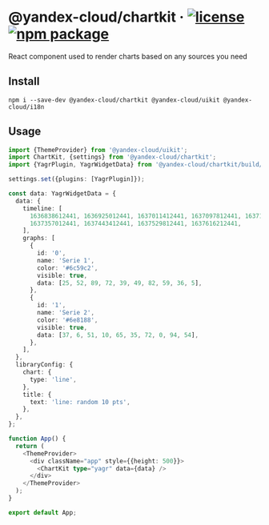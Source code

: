 # @yandex-cloud/chartkit &middot; [![license](https://img.shields.io/badge/license-MIT-brightgreen.svg)](LICENSE) [![npm package](https://img.shields.io/npm/v/@yandex-cloud/chartkit)](https://www.npmjs.com/package/@yandex-cloud/chartkit)

React component used to render charts based on any sources you need

## Install

```shell
npm i --save-dev @yandex-cloud/chartkit @yandex-cloud/uikit @yandex-cloud/i18n
```

## Usage

```typescript
import {ThemeProvider} from '@yandex-cloud/uikit';
import ChartKit, {settings} from '@yandex-cloud/chartkit';
import {YagrPlugin, YagrWidgetData} from '@yandex-cloud/chartkit/build/plugins';

settings.set({plugins: [YagrPlugin]});

const data: YagrWidgetData = {
  data: {
    timeline: [
      1636838612441, 1636925012441, 1637011412441, 1637097812441, 1637184212441, 1637270612441,
      1637357012441, 1637443412441, 1637529812441, 1637616212441,
    ],
    graphs: [
      {
        id: '0',
        name: 'Serie 1',
        color: '#6c59c2',
        visible: true,
        data: [25, 52, 89, 72, 39, 49, 82, 59, 36, 5],
      },
      {
        id: '1',
        name: 'Serie 2',
        color: '#6e8188',
        visible: true,
        data: [37, 6, 51, 10, 65, 35, 72, 0, 94, 54],
      },
    ],
  },
  libraryConfig: {
    chart: {
      type: 'line',
    },
    title: {
      text: 'line: random 10 pts',
    },
  },
};

function App() {
  return (
    <ThemeProvider>
      <div className="app" style={{height: 500}}>
        <ChartKit type="yagr" data={data} />
      </div>
    </ThemeProvider>
  );
}

export default App;
```
